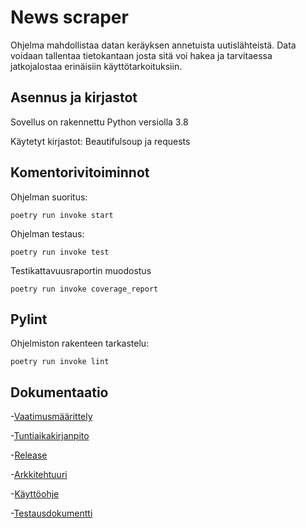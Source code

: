 # News scraper
Ohjelma mahdollistaa datan keräyksen annetuista uutislähteistä. Data voidaan tallentaa tietokantaan josta sitä voi hakea ja tarvitaessa jatkojalostaa erinäisiin käyttötarkoituksiin.

## Asennus ja kirjastot
Sovellus on rakennettu Python versiolla 3.8 

Käytetyt kirjastot: Beautifulsoup ja requests

## Komentorivitoiminnot
Ohjelman suoritus:

```poetry run invoke start```

Ohjelman testaus:

```poetry run invoke test```

Testikattavuusraportin muodostus

```poetry run invoke coverage_report```

## Pylint
Ohjelmiston rakenteen tarkastelu:

```poetry run invoke lint```

## Dokumentaatio
-[Vaatimusmäärittely](dokumentaatio/vaatimusmaarittely.md)

-[Tuntiaikakirjanpito](dokumentaatio/tuntikirjanpito.md)

-[Release](https://github.com/jjuliacaroline/ot-harkka/releases/tag/viikko5)

-[Arkkitehtuuri](dokumentaatio/arkkitehtuuri.md)

-[Käyttöohje](dokumentaatio/kauttoohje.md)

-[Testausdokumentti](dokumentaatio/testaus.md)